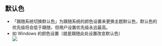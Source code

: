## 默认色
- 「跟随系统切换默认色」为跟随系统的颜色设置来更换主题默认色，默认色的优先级将会低于跟随，但用户设置优先级永远最高。
- 如 Windows 的颜色设置（就是跟随此处设置改变默认色）<br>
![](../../static/img/exterior/1.png)